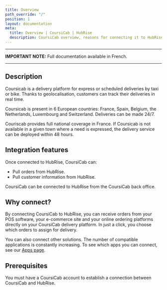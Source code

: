 ```yaml
---
title: Overview
path_override: "/"
position: 1
layout: documentation
meta:
  title: Overview | CoursiCab | HubRise
  description: CoursiCab overview, reasons for connecting it to HubRise and summary of integrated features. Synchronise data between your EPOS and your apps.
---
```


---

**IMPORTANT NOTE:** Full documentation available <Link href="/fr/apps/coursicab">in French</Link>.

---

## Description

Coursicab is a delivery platform for express or scheduled deliveries by taxi or bike. Thanks to geolocalisation, customers can track their deliveries in real time.

Coursicab is present in 6 European countries: France, Spain, Belgium, the Netherlands, Luxembourg and Switzerland. Deliveries can be made 24/7.

Couriscab provides full national coverage in France. If Coursicab is not available in a given town where a need is expressed, the delivery service can be deployed within 48 hours.

## Integration features

Once connected to HubRise, CoursiCab can:

- Pull orders from HubRise.
- Pull customer information from HubRise.

CoursiCab can be connected to HubRise from the CoursiCab back office.

## Why connect?

By connecting CoursiCab to HubRise, you can receive orders from your POS software, your e-commerce site and your online ordering platforms directly on your CoursiCab delivery platform. In just a click, you choose which orders to assign for delivery.

You can also connect other solutions. The number of compatible applications is constantly increasing. To see which apps you can connect, see our [Apps page](/apps).

## Prerequisites

You must have a CoursiCab account to establish a connection between CoursiCab and HubRise.
